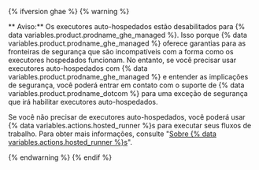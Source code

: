 {% ifversion ghae %}
{% warning %}

** Aviso:** Os executores auto-hospedados estão desabilitados para {% data variables.product.prodname_ghe_managed %}. Isso porque {% data variables.product.prodname_ghe_managed %} oferece garantias para as fronteiras de segurança que são incompatíveis com a forma como os executores hospedados funcionam. No entanto, se você precisar usar executores auto-hospedados com {% data variables.product.prodname_ghe_managed %} e entender as implicações de segurança, você poderá entrar em contato com o suporte de {% data variables.product.prodname_dotcom %} para uma exceção de segurança que irá habilitar executores auto-hospedados.

Se você não precisar de executores auto-hospedados, você poderá usar {% data variables.actions.hosted_runner %}s para executar seus fluxos de trabalho. Para obter mais informações, consulte "[Sobre {% data variables.actions.hosted_runner %}s](/actions/using-github-hosted-runners/about-ae-hosted-runners)".

{% endwarning %}
{% endif %}
